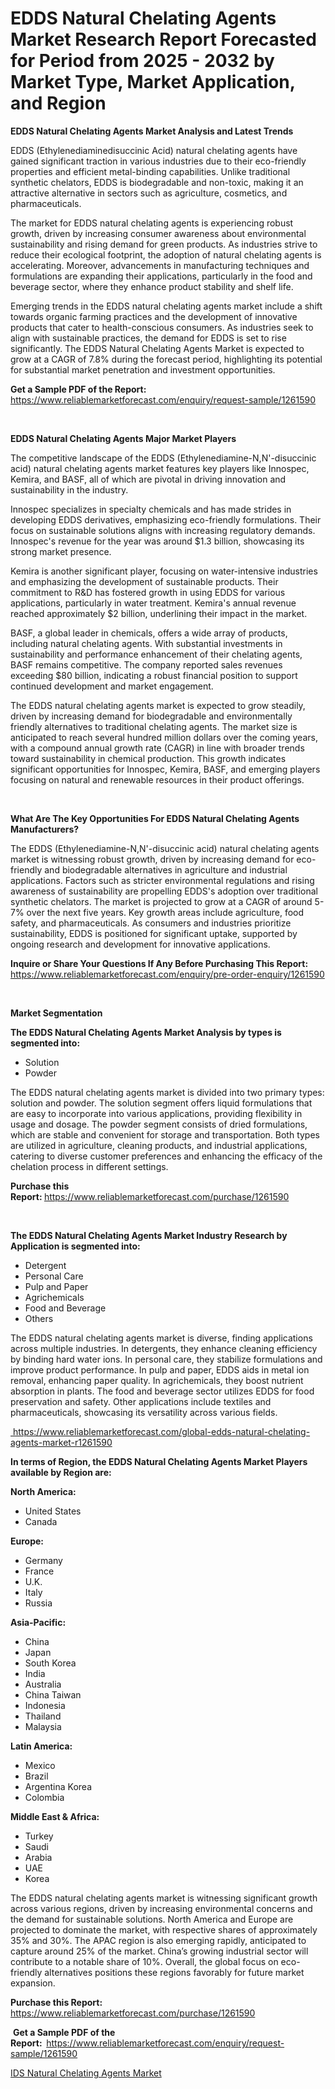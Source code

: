 <p><h1>EDDS Natural Chelating Agents Market Research Report Forecasted for Period from 2025 -  2032 by Market Type, Market Application, and Region</h1></p><p><strong>EDDS Natural Chelating Agents Market Analysis and Latest Trends</strong></p>
<p><p>EDDS (Ethylenediaminedisuccinic Acid) natural chelating agents have gained significant traction in various industries due to their eco-friendly properties and efficient metal-binding capabilities. Unlike traditional synthetic chelators, EDDS is biodegradable and non-toxic, making it an attractive alternative in sectors such as agriculture, cosmetics, and pharmaceuticals.</p><p>The market for EDDS natural chelating agents is experiencing robust growth, driven by increasing consumer awareness about environmental sustainability and rising demand for green products. As industries strive to reduce their ecological footprint, the adoption of natural chelating agents is accelerating. Moreover, advancements in manufacturing techniques and formulations are expanding their applications, particularly in the food and beverage sector, where they enhance product stability and shelf life.</p><p>Emerging trends in the EDDS natural chelating agents market include a shift towards organic farming practices and the development of innovative products that cater to health-conscious consumers. As industries seek to align with sustainable practices, the demand for EDDS is set to rise significantly. The EDDS Natural Chelating Agents Market is expected to grow at a CAGR of 7.8% during the forecast period, highlighting its potential for substantial market penetration and investment opportunities.</p></p>
<p><strong>Get a Sample PDF of the Report:&nbsp;</strong> <a href="https://www.reliablemarketforecast.com/enquiry/request-sample/1261590?utm_campaign=1893&utm_medium=2&utm_source=Github&utm_content=ia&utm_term=02022025&utm_id=edds-natural-chelating-agents">https://www.reliablemarketforecast.com/enquiry/request-sample/1261590</a></p>
<p>&nbsp;</p>
<p><strong>EDDS Natural Chelating Agents Major Market Players</strong></p>
<p><p>The competitive landscape of the EDDS (Ethylenediamine-N,N'-disuccinic acid) natural chelating agents market features key players like Innospec, Kemira, and BASF, all of which are pivotal in driving innovation and sustainability in the industry.</p><p>Innospec specializes in specialty chemicals and has made strides in developing EDDS derivatives, emphasizing eco-friendly formulations. Their focus on sustainable solutions aligns with increasing regulatory demands. Innospec's revenue for the year was around $1.3 billion, showcasing its strong market presence.</p><p>Kemira is another significant player, focusing on water-intensive industries and emphasizing the development of sustainable products. Their commitment to R&D has fostered growth in using EDDS for various applications, particularly in water treatment. Kemira's annual revenue reached approximately $2 billion, underlining their impact in the market.</p><p>BASF, a global leader in chemicals, offers a wide array of products, including natural chelating agents. With substantial investments in sustainability and performance enhancement of their chelating agents, BASF remains competitive. The company reported sales revenues exceeding $80 billion, indicating a robust financial position to support continued development and market engagement.</p><p>The EDDS natural chelating agents market is expected to grow steadily, driven by increasing demand for biodegradable and environmentally friendly alternatives to traditional chelating agents. The market size is anticipated to reach several hundred million dollars over the coming years, with a compound annual growth rate (CAGR) in line with broader trends toward sustainability in chemical production. This growth indicates significant opportunities for Innospec, Kemira, BASF, and emerging players focusing on natural and renewable resources in their product offerings.</p></p>
<p>&nbsp;</p>
<p><strong>What Are The Key Opportunities For EDDS Natural Chelating Agents Manufacturers?</strong></p>
<p><p>The EDDS (Ethylenediamine-N,N'-disuccinic acid) natural chelating agents market is witnessing robust growth, driven by increasing demand for eco-friendly and biodegradable alternatives in agriculture and industrial applications. Factors such as stricter environmental regulations and rising awareness of sustainability are propelling EDDS's adoption over traditional synthetic chelators. The market is projected to grow at a CAGR of around 5-7% over the next five years. Key growth areas include agriculture, food safety, and pharmaceuticals. As consumers and industries prioritize sustainability, EDDS is positioned for significant uptake, supported by ongoing research and development for innovative applications.</p></p>
<p><strong>Inquire or Share Your Questions If Any Before Purchasing This Report:</strong> <a href="https://www.reliablemarketforecast.com/enquiry/pre-order-enquiry/1261590?utm_campaign=1893&utm_medium=2&utm_source=Github&utm_content=ia&utm_term=02022025&utm_id=edds-natural-chelating-agents">https://www.reliablemarketforecast.com/enquiry/pre-order-enquiry/1261590</a></p>
<p>&nbsp;</p>
<p><strong>Market Segmentation</strong></p>
<p><strong>The EDDS Natural Chelating Agents Market Analysis by types is segmented into:</strong></p>
<p><ul><li>Solution</li><li>Powder</li></ul></p>
<p><p>The EDDS natural chelating agents market is divided into two primary types: solution and powder. The solution segment offers liquid formulations that are easy to incorporate into various applications, providing flexibility in usage and dosage. The powder segment consists of dried formulations, which are stable and convenient for storage and transportation. Both types are utilized in agriculture, cleaning products, and industrial applications, catering to diverse customer preferences and enhancing the efficacy of the chelation process in different settings.</p></p>
<p><strong>Purchase this Report:&nbsp;</strong><a href="https://www.reliablemarketforecast.com/purchase/1261590?utm_campaign=1893&utm_medium=2&utm_source=Github&utm_content=ia&utm_term=02022025&utm_id=edds-natural-chelating-agents">https://www.reliablemarketforecast.com/purchase/1261590</a></p>
<p>&nbsp;</p>
<p><strong>The EDDS Natural Chelating Agents Market Industry Research by Application is segmented into:</strong></p>
<p><ul><li>Detergent</li><li>Personal Care</li><li>Pulp and Paper</li><li>Agrichemicals</li><li>Food and Beverage</li><li>Others</li></ul></p>
<p><p>The EDDS natural chelating agents market is diverse, finding applications across multiple industries. In detergents, they enhance cleaning efficiency by binding hard water ions. In personal care, they stabilize formulations and improve product performance. In pulp and paper, EDDS aids in metal ion removal, enhancing paper quality. In agrichemicals, they boost nutrient absorption in plants. The food and beverage sector utilizes EDDS for food preservation and safety. Other applications include textiles and pharmaceuticals, showcasing its versatility across various fields.</p></p>
<p><a href="https://www.reliablemarketforecast.com/global-edds-natural-chelating-agents-market-r1261590?utm_campaign=1893&utm_medium=2&utm_source=Github&utm_content=ia&utm_term=02022025&utm_id=edds-natural-chelating-agents">&nbsp;https://www.reliablemarketforecast.com/global-edds-natural-chelating-agents-market-r1261590</a></p>
<p><strong>In terms of Region, the EDDS Natural Chelating Agents Market Players available by Region are:</strong></p>
<p>
    <p> <strong> North America: </strong>
        <ul>
            <li>United States</li>
            <li>Canada</li>
        </ul>
        </p> 
    <p> <strong> Europe: </strong>
        <ul>
            <li>Germany</li>
            <li>France</li>
            <li>U.K.</li>
            <li>Italy</li>
            <li>Russia</li>
        </ul>
        </p> 
    <p> <strong> Asia-Pacific: </strong>
        <ul>
            <li>China</li>
            <li>Japan</li>
            <li>South Korea</li>
            <li>India</li>
            <li>Australia</li>
            <li>China Taiwan</li>
            <li>Indonesia</li>
            <li>Thailand</li>
            <li>Malaysia</li>
        </ul>
        </p> 
    <p> <strong> Latin America: </strong>
        <ul>
            <li>Mexico</li>
            <li>Brazil</li>
            <li>Argentina Korea</li>
            <li>Colombia</li>
        </ul>
        </p> 
    <p> <strong> Middle East & Africa: </strong>
        <ul>
            <li>Turkey</li>
            <li>Saudi</li>
            <li>Arabia</li>
            <li>UAE</li>
            <li>Korea</li>
        </ul>
    </p>
    </p>
<p><p>The EDDS natural chelating agents market is witnessing significant growth across various regions, driven by increasing environmental concerns and the demand for sustainable solutions. North America and Europe are projected to dominate the market, with respective shares of approximately 35% and 30%. The APAC region is also emerging rapidly, anticipated to capture around 25% of the market. China’s growing industrial sector will contribute to a notable share of 10%. Overall, the global focus on eco-friendly alternatives positions these regions favorably for future market expansion.</p></p>
<p><strong>Purchase this Report: </strong><a href="https://www.reliablemarketforecast.com/purchase/1261590?utm_campaign=1893&utm_medium=2&utm_source=Github&utm_content=ia&utm_term=02022025&utm_id=edds-natural-chelating-agents">https://www.reliablemarketforecast.com/purchase/1261590</a></p>
<p>&nbsp;<strong>Get a Sample PDF of the Report:&nbsp;&nbsp;</strong><a href="https://www.reliablemarketforecast.com/enquiry/request-sample/1261590?utm_campaign=1893&utm_medium=2&utm_source=Github&utm_content=ia&utm_term=02022025&utm_id=edds-natural-chelating-agents">https://www.reliablemarketforecast.com/enquiry/request-sample/1261590</a></p>
<p><strong></strong></p>
<p><p><a href="https://github.com/PeterParrish5/Market-Research-Report-List-7/blob/main/ids-natural-chelating-agents-market.md?utm_campaign=1893&utm_medium=2&utm_source=Github&utm_content=ia&utm_term=02022025&utm_id=edds-natural-chelating-agents">IDS Natural Chelating Agents Market</a></p></p>